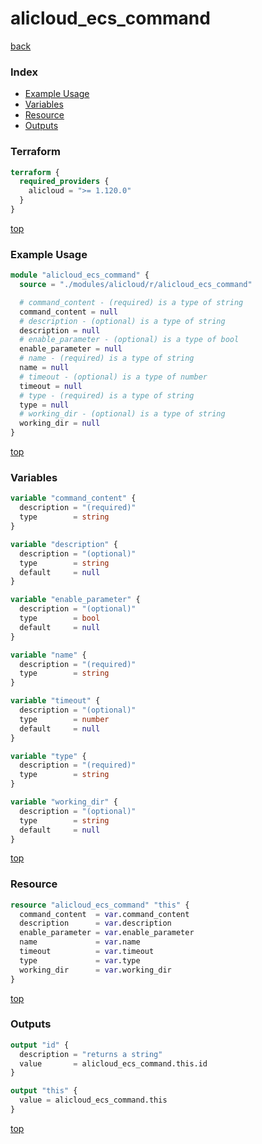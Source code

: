 # alicloud_ecs_command

[back](../alicloud.md)

### Index

- [Example Usage](#example-usage)
- [Variables](#variables)
- [Resource](#resource)
- [Outputs](#outputs)

### Terraform

```terraform
terraform {
  required_providers {
    alicloud = ">= 1.120.0"
  }
}
```

[top](#index)

### Example Usage

```terraform
module "alicloud_ecs_command" {
  source = "./modules/alicloud/r/alicloud_ecs_command"

  # command_content - (required) is a type of string
  command_content = null
  # description - (optional) is a type of string
  description = null
  # enable_parameter - (optional) is a type of bool
  enable_parameter = null
  # name - (required) is a type of string
  name = null
  # timeout - (optional) is a type of number
  timeout = null
  # type - (required) is a type of string
  type = null
  # working_dir - (optional) is a type of string
  working_dir = null
}
```

[top](#index)

### Variables

```terraform
variable "command_content" {
  description = "(required)"
  type        = string
}

variable "description" {
  description = "(optional)"
  type        = string
  default     = null
}

variable "enable_parameter" {
  description = "(optional)"
  type        = bool
  default     = null
}

variable "name" {
  description = "(required)"
  type        = string
}

variable "timeout" {
  description = "(optional)"
  type        = number
  default     = null
}

variable "type" {
  description = "(required)"
  type        = string
}

variable "working_dir" {
  description = "(optional)"
  type        = string
  default     = null
}
```

[top](#index)

### Resource

```terraform
resource "alicloud_ecs_command" "this" {
  command_content  = var.command_content
  description      = var.description
  enable_parameter = var.enable_parameter
  name             = var.name
  timeout          = var.timeout
  type             = var.type
  working_dir      = var.working_dir
}
```

[top](#index)

### Outputs

```terraform
output "id" {
  description = "returns a string"
  value       = alicloud_ecs_command.this.id
}

output "this" {
  value = alicloud_ecs_command.this
}
```

[top](#index)